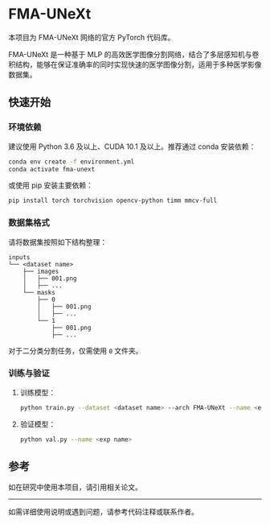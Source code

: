 # FMA-UNeXt

本项目为 FMA-UNeXt 网络的官方 PyTorch 代码库。

FMA-UNeXt 是一种基于 MLP 的高效医学图像分割网络，结合了多层感知机与卷积结构，能够在保证准确率的同时实现快速的医学图像分割，适用于多种医学影像数据集。

## 快速开始

### 环境依赖

建议使用 Python 3.6 及以上、CUDA 10.1 及以上。推荐通过 conda 安装依赖：

```bash
conda env create -f environment.yml
conda activate fma-unext
```

或使用 pip 安装主要依赖：

```bash
pip install torch torchvision opencv-python timm mmcv-full
```

### 数据集格式

请将数据集按照如下结构整理：

```
inputs
└── <dataset name>
    ├── images
    │   ├── 001.png
    │   ├── ...
    └── masks
        ├── 0
        │   ├── 001.png
        │   ├── ...
        └── 1
            ├── 001.png
            ├── ...
```

对于二分类分割任务，仅需使用 `0` 文件夹。

### 训练与验证

1. 训练模型：
   ```bash
   python train.py --dataset <dataset name> --arch FMA-UNeXt --name <exp name> --img_ext .png --mask_ext .png --lr 0.0001 --epochs 500 --input_w 512 --input_h 512 --b 8
   ```
2. 验证模型：
   ```bash
   python val.py --name <exp name>
   ```

## 参考

如在研究中使用本项目，请引用相关论文。

---
如需详细使用说明或遇到问题，请参考代码注释或联系作者。
